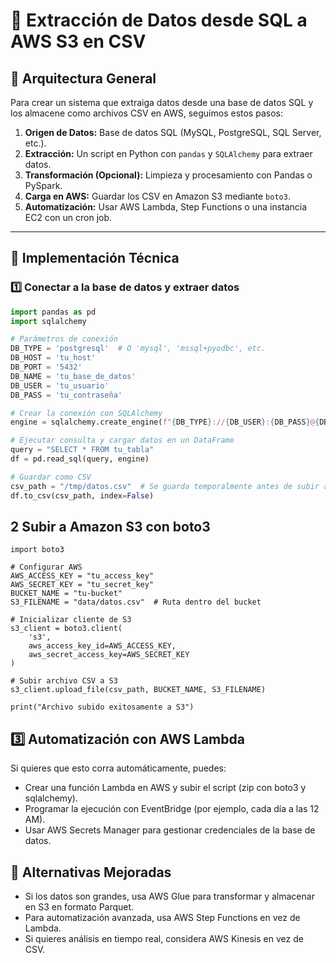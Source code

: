 # 🚀 Extracción de Datos desde SQL a AWS S3 en CSV

## 🔹 **Arquitectura General**
Para crear un sistema que extraiga datos desde una base de datos SQL y los almacene como archivos CSV en AWS, seguimos estos pasos:

1. **Origen de Datos:** Base de datos SQL (MySQL, PostgreSQL, SQL Server, etc.).
2. **Extracción:** Un script en Python con `pandas` y `SQLAlchemy` para extraer datos.
3. **Transformación (Opcional):** Limpieza y procesamiento con Pandas o PySpark.
4. **Carga en AWS:** Guardar los CSV en Amazon S3 mediante `boto3`.
5. **Automatización:** Usar AWS Lambda, Step Functions o una instancia EC2 con un cron job.

---

## 🔹 **Implementación Técnica**
### **1️⃣ Conectar a la base de datos y extraer datos**
```python
import pandas as pd
import sqlalchemy

# Parámetros de conexión
DB_TYPE = 'postgresql'  # O 'mysql', 'mssql+pyodbc', etc.
DB_HOST = 'tu_host'
DB_PORT = '5432'
DB_NAME = 'tu_base_de_datos'
DB_USER = 'tu_usuario'
DB_PASS = 'tu_contraseña'

# Crear la conexión con SQLAlchemy
engine = sqlalchemy.create_engine(f"{DB_TYPE}://{DB_USER}:{DB_PASS}@{DB_HOST}:{DB_PORT}/{DB_NAME}")

# Ejecutar consulta y cargar datos en un DataFrame
query = "SELECT * FROM tu_tabla"
df = pd.read_sql(query, engine)

# Guardar como CSV
csv_path = "/tmp/datos.csv"  # Se guarda temporalmente antes de subir a AWS
df.to_csv(csv_path, index=False)
```
## **2 Subir a Amazon S3 con boto3**
```
import boto3

# Configurar AWS
AWS_ACCESS_KEY = "tu_access_key"
AWS_SECRET_KEY = "tu_secret_key"
BUCKET_NAME = "tu-bucket"
S3_FILENAME = "data/datos.csv"  # Ruta dentro del bucket

# Inicializar cliente de S3
s3_client = boto3.client(
    's3',
    aws_access_key_id=AWS_ACCESS_KEY,
    aws_secret_access_key=AWS_SECRET_KEY
)

# Subir archivo CSV a S3
s3_client.upload_file(csv_path, BUCKET_NAME, S3_FILENAME)

print("Archivo subido exitosamente a S3")
```
## **3️⃣ Automatización con AWS Lambda**
Si quieres que esto corra automáticamente, puedes:

- Crear una función Lambda en AWS y subir el script (zip con boto3 y sqlalchemy).
- Programar la ejecución con EventBridge (por ejemplo, cada día a las 12 AM).
- Usar AWS Secrets Manager para gestionar credenciales de la base de datos.
## **🔹 Alternativas Mejoradas**
- Si los datos son grandes, usa AWS Glue para transformar y almacenar en S3 en formato Parquet.
- Para automatización avanzada, usa AWS Step Functions en vez de Lambda.
- Si quieres análisis en tiempo real, considera AWS Kinesis en vez de CSV.

